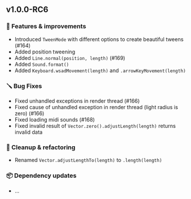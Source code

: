 ## v1.0.0-RC6

### 🚀 Features & improvements

- Introduced `TweenMode` with different options to create beautiful tweens (#164)
- Added position tweening
- Added `Line.normal(position, length)` (#169)
- Added `Sound.format()`
- Added `Keyboard.wsadMovement(length)` and `.arrowKeyMovement(length)`

### 🪛 Bug Fixes

- Fixed unhandled exceptions in render thread (#166)
- Fixed cause of unhandled exception in render thread (light radius is zero) (#166)
- Fixed loading midi sounds (#168)
- Fixed invalid result of  `Vector.zero().adjustLength(length)` returns invalid data

### 🧽 Cleanup & refactoring

- Renamed `Vector.adjustLengthTo(length)` to `.length(length)`

### 📦 Dependency updates

- ...